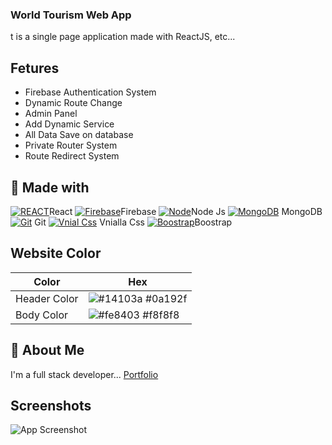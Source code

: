 ### World Tourism Web App

t is a single page application made with ReactJS, etc...
  
## Fetures

- Firebase Authentication System
- Dynamic Route Change
- Admin Panel
- Add Dynamic Service
- All Data Save on database
- Private Router System
- Route Redirect System


## 🔗 Made with
[![REACT](https://i.ibb.co/BBYs15K/react.png)](https://react.com/)React
[![Firebase](https://i.ibb.co/D5rCFdq/firebase.png)](https://www.linkedin.com/)Firebase
[![Node](https://i.ibb.co/nwNmMB6/node.png)](https://firebase.com/)Node Js
[![MongoDB](https://i.ibb.co/61KkrpZ/mongodb.png)](https://react.com/) MongoDB
[![Git](https://i.ibb.co/VBd4fqY/git.png)](https://www.linkedin.com/) Git 
[![Vnial Css](https://i.ibb.co/FVxCgYZ/css.png)](https://www.linkedin.com/) Vnialla Css
[![Boostrap](https://i.ibb.co/TvhLX98/bootstrap.png)](https://www.linkedin.com/)Boostrap

## Website Color

| Color             | Hex                                                                |
| ----------------- | ------------------------------------------------------------------ |
| Header Color | ![#14103a](https://via.placeholder.com/10/14103a?text=+) #0a192f |
| Body Color | ![#fe8403](https://via.placeholder.com/10/fe8403?text=+) #f8f8f8 |



## 🚀 About Me
I'm a full stack developer...
 [Portfolio](https://siffahim.github.io/developer-portfolio/)


## Screenshots

![App Screenshot](https://i.ibb.co/6YR8n4W/Tourism.png)



